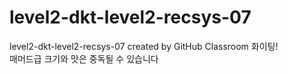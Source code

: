 # level2-dkt-level2-recsys-07
level2-dkt-level2-recsys-07 created by GitHub Classroom
화이팅!<br>
매머드급 크기와 맛은 중독될 수 있습니다
